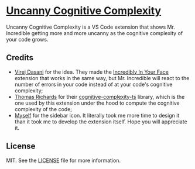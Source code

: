# [Uncanny Cognitive Complexity](https://marketplace.visualstudio.com/items?itemName=Dabolus.uncanny-cognitive-complexity)

Uncanny Cognitive Complexity is a VS Code extension that shows Mr. Incredible
getting more and more uncanny as the cognitive complexity of your code grows.

## Credits

- [Virej Dasani](https://virejdasani.github.io/) for the idea. They made the
  [Incredibly In Your Face](https://github.com/virejdasani/Incredibly-InYourFace)
  extension that works in the same way, but Mr. Incredible will react to the
  number of errors in your code instead of at your code's cognitive complexity;
- [Thomas Richards](https://thomasrichards.dev/) for their [cognitive-complexity-ts](https://www.npmjs.com/package/cognitive-complexity-ts)
  library, which is the one used by this extension under the hood to compute
  the cognitive complexity of the code;
- [Myself](https://giorgio.garasto.me/) for the sidebar icon. It literally took
  me more time to design it than it took me to develop the extension itself.
  Hope you will appreciate it.

## License

MIT. See the [LICENSE](LICENSE) file for more information.
